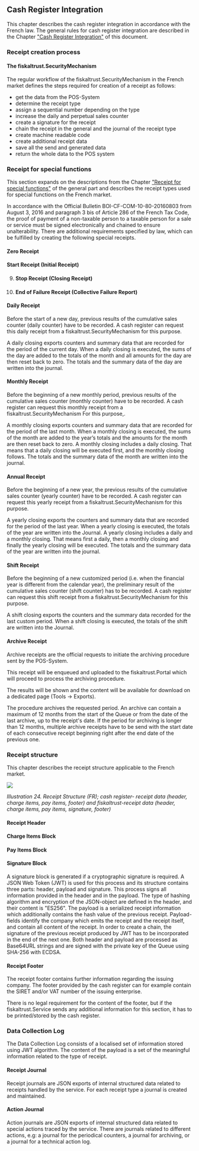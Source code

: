 ## Cash Register Integration

This chapter describes the cash register integration in accordance with the French law. The general rules for cash register integration are described in the Chapter ["Cash Register Integration"](../../general/cash-register-integration/cash-register-integration.md) of this document.

### Receipt creation process

#### The fiskaltrust.SecurityMechanism

The regular workflow of the fiskaltrust.SecurityMechanism in the French market defines the steps required for creation of a receipt as follows:

  - get the data from the POS-System
  - determine the receipt type
  - assign a sequential number depending on the type
  - increase the daily and perpetual sales counter
  - create a signature for the receipt
  - chain the receipt in the general and the journal of the receipt type
  - create machine readable code
  - create additional receipt data
  - save all the send and generated data
  - return the whole data to the POS system

### Receipt for special functions

This section expands on the descriptions from the Chapter ["Receipt for special functions"](../../general/cash-register-integration/cash-register-integration.md#c-receipt-for-special-functions-54) of the general part and describes the receipt types used for special functions on the French market.

In accordance with the Official Bulletin BOI-CF-COM-10-80-20160803 from August 3, 2016 and paragraph 3 bis of Article 286 of the French Tax Code, the proof of payment of a non-taxable person to a taxable person for a sale or service must be signed electronically and chained to ensure unalterability. There are additional requirements specified by law, which can be fulfilled by creating the following special receipts.

#### Zero Receipt

#### Start Receipt (Initial Receipt)

9.  #### Stop Receipt (Closing Receipt)

10. #### End of Failure Receipt (Collective Failure Report)

#### Daily Receipt

Before the start of a new day, previous results of the cumulative sales counter (daily counter) have to be recorded. A cash register can request this daily receipt from a fiskaltrust.SecurityMechanism for this purpose.

A daily closing exports counters and summary data that are recorded for the period of the current day. When a daily closing is executed, the sums of the day are added to the totals of the month and all amounts for the day are then reset back to zero. The totals and the summary data of the day are written into the journal.

#### Monthly Receipt

Before the beginning of a new monthly period, previous results of the cumulative sales counter (monthly counter) have to be recorded. A cash register can request this monthly receipt from a fiskaltrust.SecurityMechanism For this purpose,.

A monthly closing exports counters and summary data that are recorded for the period of the last month. When a monthly closing is executed, the sums of the month are added to the year’s totals and the amounts for the month are then reset back to zero. A monthly closing includes a daily closing. That means that a daily closing will be executed first, and the monthly closing follows. The totals and the summary data of the month are written into the journal.

#### Annual Receipt

Before the beginning of a new year, the previous results of the cumulative sales counter (yearly counter) have to be recorded. A cash register can request this yearly receipt from a fiskaltrust.SecurityMechanism for this purpose.

A yearly closing exports the counters and summary data that are recorded for the period of the last year. When a yearly closing is executed, the totals of the year are written into the Journal. A yearly closing includes a daily and a monthly closing. That means first a daily, then a monthly closing and finally the yearly closing will be executed. The totals and the summary data of the year are written into the journal.

#### Shift Receipt

Before the beginning of a new customized period (i.e. when the financial year is different from the calendar year), the preliminary result of the cumulative sales counter (shift counter) has to be recorded. A cash register can request this shift receipt from a fiskaltrust.SecurityMechanism for this purpose.

A shift closing exports the counters and the summary data recorded for the last custom period. When a shift closing is executed, the totals of the shift are written into the Journal.

#### Archive Receipt

Archive receipts are the official requests to initiate the archiving procedure sent by the POS-System.

This receipt will be enqueued and uploaded to the fiskaltrust.Portal which will proceed to process the archiving procedure.

The results will be shown and the content will be available for download on a dedicated page (Tools -\> Exports).

The procedure archives the requested period. An archive can contain a maximum of 12 months from the start of the Queue or from the date of the last archive, up to the receipt's date. If the period for archiving is longer than 12 months, multiple archive receipts have to be send with the start date of each consecutive receipt beginning right after the end date of the previous one.

### Receipt structure

This chapter describes the receipt structure applicable to the French market.

![](./images/24.png)

<span id="_Toc527986824" class="anchor"></span>*Illustration* *24. Receipt Structure (FR); cash register- receipt data (header, charge items, pay items, footer) and fiskaltrust-receipt data (header, charge items, pay items, signature, footer)*

#### Receipt Header

#### Charge Items Block

#### Pay Items Block

#### Signature Block

A signature block is generated if a cryptographic signature is required. A JSON Web Token (JWT) is used for this process and its structure contains three parts: header, payload and signature. This process signs all information provided in the header and in the payload. The type of hashing algorithm and encryption of the JSON-object are defined in the header, and their content is "ES256". The payload is a serialized receipt information which additionally contains the hash value of the previous receipt. Payload-fields identify the company which emits the receipt and the receipt itself, and contain all content of the receipt. In order to create a chain, the signature of the previous receipt produced by JWT has to be incorporated in the end of the next one. Both header and payload are processed as Base64URL strings and are signed with the private key of the Queue using SHA-256 with ECDSA.

#### Receipt Footer

The receipt footer contains further information regarding the issuing company. The footer provided by the cash register can for example contain the SIRET and/or VAT number of the issuing enterprise.

There is no legal requirement for the content of the footer, but if the fiskaltrust.Service sends any additional information for this section, it has to be printed/stored by the cash register.

### Data Collection Log

The Data Collection Log consists of a localised set of information stored using JWT algorithm. The content of the payload is a set of the meaningful information related to the type of receipt.

#### Receipt Journal

Receipt journals are JSON exports of internal structured data related to receipts handled by the service. For each receipt type a journal is created and maintained.

#### Action Journal

Action journals are JSON exports of internal structured data related to special actions traced by the service. There are journals related to different actions, e.g: a journal for the periodical counters, a journal for archiving, or a journal for a technical action log.
